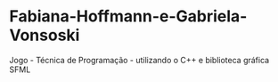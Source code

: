 # Fabiana-Hoffmann-e-Gabriela-Vonsoski
Jogo - Técnica de Programação - utilizando o C++ e biblioteca gráfica SFML

